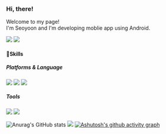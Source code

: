 ### Hi, there!

Welcome to my page!<br/>
I'm Seoyoon and I'm developing moblie app using Android.

<img src="https://img.shields.io/badge/Gmail-EA4335?style=flat-square&logo=Gmail&logoColor=white"/></a>
<img src="https://img.shields.io/badge/Blog-000000?style=flat-square&logo=Notion&logoColor=white"/></a>

#### :hammer:Skills
##### Platforms & Language
<img src="https://img.shields.io/badge/Android-3DDC84?style=flat-square&logo=Android&logoColor=white"/></a>
<img src="https://img.shields.io/badge/Kotlin-7F52FF?style=flat-square&logo=Kotlin&logoColor=white"/></a>
<img src="https://img.shields.io/badge/Java-1E8CBE?style=flat-square"/></a>
##### Tools
<img src="https://img.shields.io/badge/Git-F05032?style=flat-square&logo=Git&logoColor=white"/></a>
<img src="https://img.shields.io/badge/Slack-4A154B?style=flat-square&logo=Slack&logoColor=white"/></a>

![Anurag's GitHub stats](https://github-readme-stats.vercel.app/api?username=anuraghazra&show_icons=true&theme=material-palenight)
![](https://github-profile-summary-cards.vercel.app/api/cards/profile-details?username=seoyoon513&theme=monokai)
[![Ashutosh's github activity graph](https://activity-graph.herokuapp.com/graph?username=ashutosh00710&theme=material-palenight&custom_title=Seoyoon%20Contribution%20Graph&hide_border=true)](https://github.com/ashutosh00710/github-readme-activity-graph)
